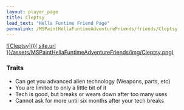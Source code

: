 ```yaml
---
layout: player_page
title: Cleptsy
lead_text: "Hella Funtime Friend Page" 
permalink: /MSPaintHellaFuntimeAdventureFriends/friends/Cleptsy
---
```

<a href="{{ site.url }}/MSPaintHellaFuntimeAdventureFriends/friends/Cleptsy">
![Cleptsy]({{ site.url }}/assets/MSPaintHellaFuntimeAdventureFriends/img/Cleptsy.png)
</a>

### Traits

* Can get you advanced alien technology (Weapons, parts, etc)
* You are limited to only a little bit of it
* Tech is good, but breaks or wears down after too many uses
* Cannot ask for more until six months after your tech breaks

